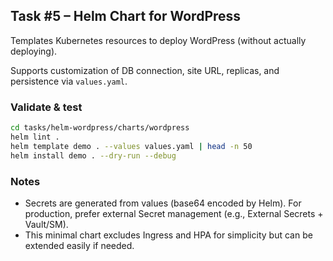 ## Task #5 – Helm Chart for WordPress

Templates Kubernetes resources to deploy WordPress (without actually deploying).

Supports customization of DB connection, site URL, replicas, and persistence via `values.yaml`.

### Validate & test

```bash
cd tasks/helm-wordpress/charts/wordpress
helm lint .
helm template demo . --values values.yaml | head -n 50
helm install demo . --dry-run --debug
```

### Notes

- Secrets are generated from values (base64 encoded by Helm). For production, prefer external Secret management (e.g., External Secrets + Vault/SM).
- This minimal chart excludes Ingress and HPA for simplicity but can be extended easily if needed.
